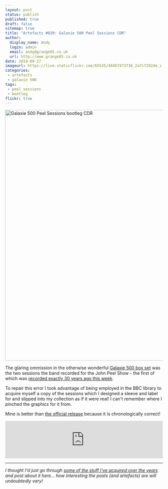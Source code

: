 ```yaml
---
layout: post
status: publish
published: true
draft: false
sitemap: true
title: "Artefacts #020: Galaxie 500 Peel Sessions CDR"
author:
  display_name: Andy
  login: admin
  email: andy@grange85.co.uk
  url: http://www.grange85.co.uk
date: 2019-09-27
imageurl: https://live.staticflickr.com/65535/48457473736_2a7c72024e_c.jpg
categories:
 - artefacts
 - galaxie 500
tags:
 - peel sessions
 - bootleg
flickr: true
---
```

<a data-flickr-embed="true"  href="https://www.flickr.com/photos/grange85/48457473736/in/dateposted/" title="Galaxie 500 Peel Sessions bootleg CDR"><img src="https://live.staticflickr.com/65535/48457473736_2a7c72024e_c.jpg" width="799" height="800" alt="Galaxie 500 Peel Sessions bootleg CDR"></a>

The glaring ommission in the otherwise wonderful [Galaxie 500 box set](/2019/08/09/artefacts-012-unopened-galaxie-500-box-set/) was the two sessions the band recorded for the John Peel Show - the first of which was [recorded exactly 30 years ago this week](/database/galaxie-500/shows/1989/1989-09-24-galaxie-500-bbc-radio-one-london-uk/).

To repair this error I took advantage of being employed in the BBC library to acquire myself a copy of the sessions which I designed a sleeve and label for and slipped into my collection as if it were real! I can't remember where I pinched the graphics for it from.

Mine is better than [the official release](/database/galaxie-500/releases/galaxie-500-peel-sessions/) because it is chronologically correct!

<iframe style="border: 0; width: 100%; height: 120px;" src="https://bandcamp.com/EmbeddedPlayer/album=500961155/size=large/bgcol=ffffff/linkcol=0687f5/tracklist=false/artwork=small/transparent=true/" seamless><a href="http://galaxie500.bandcamp.com/album/peel-sessions">Peel Sessions by Galaxie 500</a></iframe>

---

_I thought I'd just go through [some of the stuff I've acquired over the years](/category/artefacts/) and post about it here... how interesting the posts (and artefacts) are will undoubtedly vary!_
